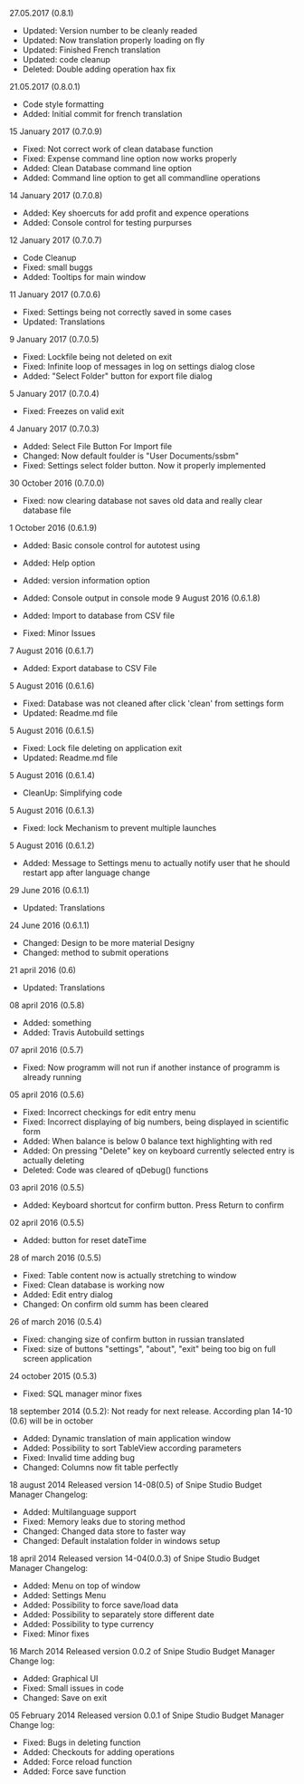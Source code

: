 27.05.2017 (0.8.1)
* Updated: Version number to be cleanly readed
* Updated: Now translation properly loading on fly
* Updated: Finished French translation
* Updated: code cleanup
* Deleted: Double adding operation hax fix

21.05.2017 (0.8.0.1)
* Code style formatting
* Added: Initial commit for french translation

15 January 2017 (0.7.0.9)

* Fixed: Not correct work of clean database function
* Fixed: Expense command line option now works properly
* Added: Clean Database command line option
* Added: Command line option to get all commandline operations

14 January 2017 (0.7.0.8)

* Added: Key shoercuts for add profit and expence operations
* Added: Console control for testing purpurses

12 January 2017 (0.7.0.7)

* Code Cleanup
* Fixed: small buggs
* Added: Tooltips for main window

11 January 2017 (0.7.0.6)

* Fixed: Settings being not correctly saved in some cases
* Updated: Translations

9 January 2017 (0.7.0.5)

* Fixed: Lockfile being not deleted on exit
* Fixed: Infinite loop of messages in log on settings dialog close
* Added: "Select Folder" button for export file dialog

5 January 2017 (0.7.0.4)
* Fixed: Freezes on valid exit

4 January 2017 (0.7.0.3)

* Added: Select File Button For Import file
* Changed: Now default foulder is "User Documents/ssbm"
* Fixed: Settings select folder button. Now it properly implemented

30 October 2016 (0.7.0.0)

* Fixed: now clearing database not saves old data and really clear database file

1 October 2016 (0.6.1.9)

* Added: Basic console control for autotest using
* Added: Help option
* Added: version information option
* Added: Console output in console mode
9 August 2016 (0.6.1.8)

* Added: Import to database from CSV file
* Fixed: Minor Issues

7 August 2016 (0.6.1.7)

* Added: Export database to CSV File

5 August 2016 (0.6.1.6)

* Fixed: Database was not cleaned after click 'clean' from settings form
* Updated: Readme.md file

5 August 2016 (0.6.1.5)

* Fixed: Lock file deleting on application exit
* Updated: Readme.md file

5 August 2016 (0.6.1.4)

* CleanUp: Simplifying code


5 August 2016 (0.6.1.3)

* Fixed: lock Mechanism to prevent multiple launches

5 August 2016 (0.6.1.2)

* Added: Message to Settings menu to actually notify user that he should restart app after language change

29 June 2016 (0.6.1.1)

* Updated: Translations

24 June 2016 (0.6.1.1)

* Changed: Design to be more material Designy
* Changed: method to submit operations


21 april 2016 (0.6)

* Updated: Translations

08 april 2016 (0.5.8)
* Added: something
* Added: Travis Autobuild settings

07 april 2016 (0.5.7)
* Fixed: Now programm will not run if another instance of programm is already running 

05 april 2016 (0.5.6)

* Fixed: Incorrect checkings for edit entry menu
* Fixed: Incorrect displaying of big numbers, being displayed in scientific form
* Added: When balance is below 0 balance text highlighting with red
* Added: On pressing "Delete" key on keyboard currently selected entry is actually deleting
* Deleted: Code was cleared of qDebug() functions

03 april 2016 (0.5.5)

* Added: Keyboard shortcut for confirm button. Press Return to confirm

02 april 2016 (0.5.5)

* Added: button for reset dateTime

28 of march 2016 (0.5.5)

* Fixed: Table content now is actually stretching to window
* Fixed: Clean database is working now
* Added: Edit entry dialog
* Changed: On confirm old summ has been cleared

26 of march 2016 (0.5.4)

* Fixed: changing size of confirm button in russian translated
* Fixed: size of buttons "settings", "about", "exit" being too big on full
screen application

24 october 2015 (0.5.3)

* Fixed:       SQL manager minor fixes

18 september 2014 (0.5.2):
        Not ready for next release. According plan 14-10 (0.6) will be in october
* Added:        Dynamic translation of main application window
* Added:        Possibility to sort TableView according parameters
* Fixed:        Invalid time adding bug
* Changed:      Columns now fit table perfectly

18 august 2014
        Released version 14-08(0.5) of Snipe Studio Budget Manager
        Changelog:
* Added: 	Multilanguage support
* Fixed: 	Memory leaks due to storing method
* Changed: 	Changed data store to faster way
* Changed: 	Default instalation folder in windows setup

18 april 2014
        Released version 14-04(0.0.3) of Snipe Studio Budget Manager
        Changelog:
* Added:        Menu on top of window
* Added:        Settings Menu
* Added:        Possibility to force save/load data
* Added:        Possibility to separately store different date
* Added:        Possibility to type currency
* Fixed:        Minor fixes

16 March 2014
        Released version 0.0.2 of Snipe Studio Budget Manager
        Change log:
* Added:	Graphical UI
* Fixed: 	Small issues in code
* Changed:	Save on exit

05 February 2014
        Released version 0.0.1 of Snipe Studio Budget Manager
        Change log:
* Fixed:	Bugs in deleting function
* Added:	Checkouts for adding operations
* Added:	Force reload function
* Added:	Force save function
